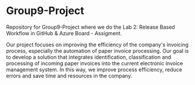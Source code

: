 # Group9-Project
Repository for Group9-Project where we do the Lab 2: Release Based Workflow in GitHub &amp; Azure Board - Assigment.

Our project focuses on improving the efficiency of the company's invoicing process, especially the automation of paper invoice processing. Our goal is to develop a solution that integrates identification, classification and processing of incoming paper invoices into the current electronic invoice management system. In this way, we improve process efficiency, reduce errors and save time and resources in the company.

